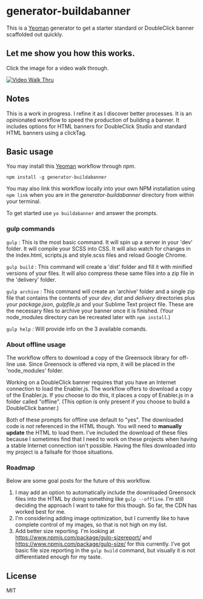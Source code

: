 # generator-buildabanner 

This is a [Yeoman](http://yeoman.io) generator to get a starter standard or DoubleClick banner scaffolded out quickly.

## Let me show you how this works.

Click the image for a video walk through.

[![Video Walk Thru](https://cloud.githubusercontent.com/assets/119723/9295071/84157934-4415-11e5-907d-3fb40bceb977.jpg)](https://www.youtube.com/watch?v=_7dIIwlGdwUl)

## Notes

This is a work in progress. I refine it as I discover better processes. It is an opinionated workflow to speed the production of building a banner. It includes options for HTML banners for DoubleClick Studio and standard HTML banners using a clickTag.

## Basic usage

You may install this [Yeoman](http://yeoman.io/ "Yeoman homepage") workflow through *npm*.

``
npm install -g generator-buildabanner
``

You may also link this workflow locally into your own NPM installation using `npm link` when you are in the *generator-buildabanner* directory from within your terminal.

To get started use `yo buildabanner` and answer the prompts.

### gulp commands

`gulp` : This is the most basic command. It will spin up a server in your 'dev' folder. It will compile your SCSS into CSS. It will also watch for changes in the index.html, scripts.js and style.scss files and reload Google Chrome.

`gulp build` : This command will create a 'dist' folder and fill it with minified versions of your files. It will also compress these same files into a zip file in the 'delivery' folder.

`gulp archive` : This command will create an 'archive' folder and a single zip file that contains the contents of your *dev*, *dist* and *delivery* directories plus your *package.json*, *gulpfile.js* and your Sublime Text project file. These are the necessary files to archive your banner once it is finished. (Your node_modules directory can be recreated later with `npm install`.)

`gulp help` : Will provide info on the 3 available comands.

### About offline usage

The workflow offers to download a copy of the Greensock library for off-line use. Since Greensock is offered via npm, it will be placed in the 'node_modules' folder. 

Working on a DoubleClick banner requires that you have an Internet connection to load the Enabler.js. The workflow offers to download a copy of the Enabler.js. If you choose to do this, it places a copy of Enabler.js in a folder called "offline". (This option is only present if you choose to build a DoubleClick banner.)

Both of these prompts for offline use default to "yes". The downloaded code is *not* referenced in the HTML though. You will need to **manually update** the HTML to load them. I've included the download of these files because I sometimes find that I need to work on these projects when having a stable Internet connection isn't possible. Having the files downloaded into my project is a failsafe for those situations.

### Roadmap

Below are some goal posts for the future of this workflow.

1. I may add an option to automatically include the downloaded Greensock files into the HTML by doing something like `gulp --offline`. I'm still deciding the approach I want to take for this though. So far, the CDN has worked best for me.
2. I'm considering adding image optimization, but I currently like to have complete control of my images, so that is not high on my list.
3. Add better size reporting. I'm looking at https://www.npmjs.com/package/gulp-sizereport/ and https://www.npmjs.com/package/gulp-size/ for this currently. I've got basic file size reporting in the `gulp build` command, but visually it is not differentiated enough for my taste.

## License

MIT
